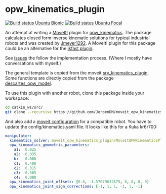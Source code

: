 # opw_kinematics_plugin

[![Build status Ubuntu Bionic](https://github.com/JeroenDM/moveit_opw_kinematics_plugin/actions/workflows/ci_bionic.yml/badge.svg?branch=noetic-devel)](https://github.com/JeroenDM/moveit_opw_kinematics_plugin/actions/workflows/ci_bionic.yml)
[![Build status Ubuntu Focal](https://github.com/JeroenDM/moveit_opw_kinematics_plugin/actions/workflows/ci_focal.yml/badge.svg?branch=noetic-devel)](https://github.com/JeroenDM/moveit_opw_kinematics_plugin/actions/workflows/ci_focal.yml)

An attempt at writing a [MoveIt!](https://moveit.ros.org/) plugin for [opw_kinematics](https://github.com/Jmeyer1292/opw_kinematics). The package calculates closed form inverse kinematic solutions for typical industrial robots and was created by [Jmeyer1292](https://github.com/Jmeyer1292). A MoveIt! plugin for this package could be an alternative for the [ikfast plugin](https://github.com/ros-planning/moveit/tree/kinetic-devel/moveit_kinematics/ikfast_kinematics_plugin).

See [issues](https://github.com/JeroenDM/moveit_opw_kinematics_plugin/issues) the follow the implementation process. (Where I mostly have conversations with myself.)

The general template is copied from the moveit [srv_kinematics_plugin](https://github.com/ros-planning/moveit/tree/kinetic-devel/moveit_kinematics/srv_kinematics_plugin).
Some functions are directly copied from the package [descartes_opw_model](https://github.com/Jmeyer1292/descartes_opw_model).

To use this plugin with another robot, clone this package inside your workspace:
```bash
cd catkin_ws/src/
git clone --recursive https://github.com/JeroenDM/moveit_opw_kinematics_plugin.git
```

And also add a [moveit configuration](http://docs.ros.org/kinetic/api/moveit_tutorials/html/doc/setup_assistant/setup_assistant_tutorial.html) for a compatible robot. You have to update the config/kinematics.yaml file. It looks like this for a Kuka kr6r700:

```yaml
manipulator:
  kinematics_solver: moveit_opw_kinematics_plugin/MoveItOPWKinematicsPlugin
  opw_kinematics_geometric_parameters:
    a1:  0.025
    a2: -0.035
    b:   0.000
    c1:  0.400
    c2:  0.315
    c3:  0.365
    c4:  0.080
  opw_kinematics_joint_offsets: [0.0, -1.57079632679, 0, 0, 0, 0]
  opw_kinematics_joint_sign_corrections: [-1, 1, 1, -1, 1, -1]
```
